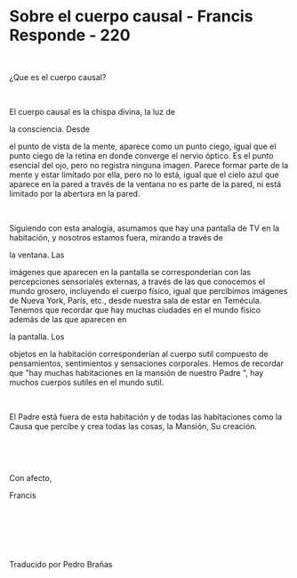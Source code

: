 # Sobre el cuerpo causal - Francis Responde - 220



&nbsp;





&iquest;Que es el cuerpo causal? 






&nbsp;






El cuerpo causal es la chispa divina, la luz de 





la consciencia. Desde





 el punto de vista de la mente, aparece como un punto ciego, igual que el punto ciego de la retina en donde converge el nervio &oacute;ptico. Es el punto esencial del ojo, pero no registra ninguna imagen. Parece formar parte de la mente y estar limitado por ella, pero no lo est&aacute;, igual que el cielo azul que aparece en la pared a trav&eacute;s de la ventana no es parte de la pared, ni est&aacute; limitado por la abertura en la pared. 






&nbsp;






Siguiendo con esta analog&iacute;a, asumamos que hay una pantalla de TV en la habitaci&oacute;n, y nosotros estamos fuera, mirando a trav&eacute;s de 





la ventana. Las




 im&aacute;genes que aparecen en la pantalla se corresponder&iacute;an con las percepciones sensoriales externas, a trav&eacute;s de las que conocemos el mundo grosero, incluyendo el cuerpo f&iacute;sico, igual que percibimos im&aacute;genes de Nueva York, Par&iacute;s, etc., desde nuestra sala de estar en Tem&eacute;cula. Tenemos que recordar que hay muchas ciudades en el mundo f&iacute;sico adem&aacute;s de las que aparecen en 




la pantalla. Los





 objetos en la habitaci&oacute;n corresponder&iacute;an al cuerpo sutil compuesto de pensamientos, sentimientos y sensaciones corporales. Hemos de recordar que &quot;hay muchas habitaciones en la mansi&oacute;n de nuestro Padre &quot;, hay muchos cuerpos sutiles en el mundo sutil.






&nbsp;






El Padre est&aacute; fuera de esta habitaci&oacute;n y de todas las habitaciones como la Causa que percibe y crea todas las cosas, la Mansi&oacute;n, Su creaci&oacute;n.






&nbsp;







&nbsp;






Con afecto,





Francis






&nbsp;







&nbsp;







&nbsp;






Traducido por Pedro Bra&ntilde;as






